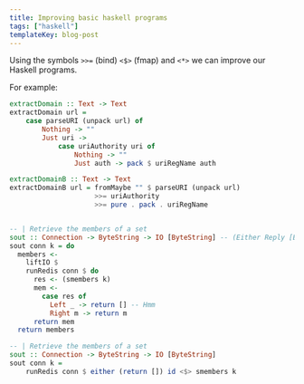 ```yaml
---
title: Improving basic haskell programs
tags: ["haskell"]
templateKey: blog-post
---
```

Using the symbols `>>=` (bind) `<$>` (fmap) and `<*>` we can improve our Haskell programs.
<!--more-->
For example:


```haskell
extractDomain :: Text -> Text
extractDomain url =
    case parseURI (unpack url) of
        Nothing -> ""
        Just uri ->
            case uriAuthority uri of
                Nothing -> ""
                Just auth -> pack $ uriRegName auth

```

```haskell
extractDomainB :: Text -> Text
extractDomainB url = fromMaybe "" $ parseURI (unpack url)
                     >>= uriAuthority
                     >>= pure . pack . uriRegName

```

```haskell 

-- | Retrieve the members of a set
sout :: Connection -> ByteString -> IO [ByteString] -- (Either Reply [ByteString])
sout conn k = do
  members <-
    liftIO $
    runRedis conn $ do
      res <- (smembers k)
      mem <-
        case res of
          Left _ -> return [] -- Hmm
          Right m -> return m
      return mem
  return members
```

```haskell
-- | Retrieve the members of a set
sout :: Connection -> ByteString -> IO [ByteString]
sout conn k = 
    runRedis conn $ either (return []) id <$> smembers k
```
